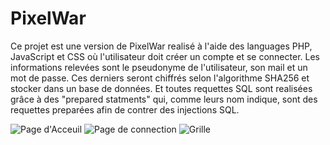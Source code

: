 # PixelWar

Ce projet est une version de PixelWar realisé à l'aide des languages PHP, JavaScript et CSS où l'utilisateur doit créer un compte et se connecter. Les informations relevées sont le pseudonyme de l'utilisateur, son mail et un mot de passe. Ces derniers seront chiffrés selon l'algorithme SHA256 et stocker dans un base de données. Et toutes requettes SQL sont realisées grâce à des "prepared statments" qui, comme leurs nom indique, sont des requettes preparées afin de contrer des injections SQL.

![Page d'Acceuil](./img/Acceuil.png)
![Page de connection](./img/seconnecter.png)
![Grille](./img/grille.png)

